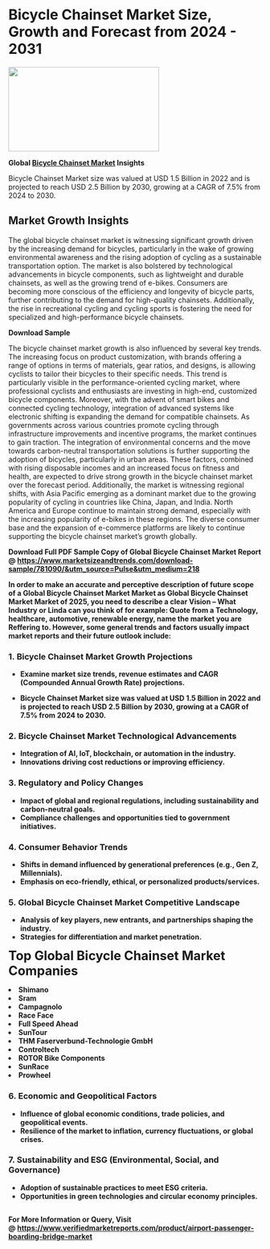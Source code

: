 <H1>Bicycle Chainset Market Size, Growth and Forecast from 2024 - 2031</H1><img class="aligncenter size-medium wp-image-584254" src="https://thirdeyenews.in/wp-content/uploads/2024/09/Global-Market-Research-300x168.jpeg" alt="" width="300" height="168" /><p><strong>Global&nbsp;<a href="https://www.marketsizeandtrends.com/download-sample/781090/&amp;utm_source=Pulse&amp;utm_medium=218">Bicycle Chainset Market</a> Insights</strong></p><p>Bicycle Chainset Market size was valued at USD 1.5 Billion in 2022 and is projected to reach USD 2.5 Billion by 2030, growing at a CAGR of 7.5% from 2024 to 2030.</p><p><h2>Market Growth Insights</h2> <p>The global bicycle chainset market is witnessing significant growth driven by the increasing demand for bicycles, particularly in the wake of growing environmental awareness and the rising adoption of cycling as a sustainable transportation option. The market is also bolstered by technological advancements in bicycle components, such as lightweight and durable chainsets, as well as the growing trend of e-bikes. Consumers are becoming more conscious of the efficiency and longevity of bicycle parts, further contributing to the demand for high-quality chainsets. Additionally, the rise in recreational cycling and cycling sports is fostering the need for specialized and high-performance bicycle chainsets.</p> <p><strong>Download Sample</strong></p> <p>The bicycle chainset market growth is also influenced by several key trends. The increasing focus on product customization, with brands offering a range of options in terms of materials, gear ratios, and designs, is allowing cyclists to tailor their bicycles to their specific needs. This trend is particularly visible in the performance-oriented cycling market, where professional cyclists and enthusiasts are investing in high-end, customized bicycle components. Moreover, with the advent of smart bikes and connected cycling technology, integration of advanced systems like electronic shifting is expanding the demand for compatible chainsets. As governments across various countries promote cycling through infrastructure improvements and incentive programs, the market continues to gain traction. The integration of environmental concerns and the move towards carbon-neutral transportation solutions is further supporting the adoption of bicycles, particularly in urban areas. These factors, combined with rising disposable incomes and an increased focus on fitness and health, are expected to drive strong growth in the bicycle chainset market over the forecast period. Additionally, the market is witnessing regional shifts, with Asia Pacific emerging as a dominant market due to the growing popularity of cycling in countries like China, Japan, and India. North America and Europe continue to maintain strong demand, especially with the increasing popularity of e-bikes in these regions. The diverse consumer base and the expansion of e-commerce platforms are likely to continue supporting the bicycle chainset market’s growth globally.</p> <p><strong></p><p><span class=""><strong>Download Full PDF Sample Copy of Global Bicycle Chainset Market Report</strong> @ <a href="https://www.marketsizeandtrends.com/download-sample/781090/&amp;utm_source=Pulse&amp;utm_medium=218" target="_blank">https://www.marketsizeandtrends.com/download-sample/781090/&amp;utm_source=Pulse&amp;utm_medium=218</a></span></p><p>In order to make an accurate and perceptive description of future scope of a Global&nbsp;Bicycle Chainset Market Market as Global&nbsp;Bicycle Chainset Market Market of 2025, you need to describe a clear Vision &ndash; What Industry or Linda can you think of for example: Quote from a Technology, healthcare, automotive, renewable energy, name the market you are Reffering to. However, some general trends and factors usually impact market reports and their future outlook include:</p><h3>1.&nbsp;<strong>Bicycle Chainset Market Growth Projections</strong></h3><ul><li>Examine market size trends, revenue estimates and CAGR (Compounded Annual Growth Rate) projections.</li><li><p>Bicycle Chainset Market size was valued at USD 1.5 Billion in 2022 and is projected to reach USD 2.5 Billion by 2030, growing at a CAGR of 7.5% from 2024 to 2030.</p></li></ul><h3>2.&nbsp;<strong>Bicycle Chainset Market Technological Advancements</strong></h3><ul><li>Integration of AI, IoT, blockchain, or automation in the industry.</li><li>Innovations driving cost reductions or improving efficiency.</li></ul><h3>3.&nbsp;<strong>Regulatory and Policy Changes</strong></h3><ul><li>Impact of global and regional regulations, including sustainability and carbon-neutral goals.</li><li>Compliance challenges and opportunities tied to government initiatives.</li></ul><h3>4.&nbsp;<strong>Consumer Behavior Trends</strong></h3><ul><li>Shifts in demand influenced by generational preferences (e.g., Gen Z, Millennials).</li><li>Emphasis on eco-friendly, ethical, or personalized products/services.</li></ul><h3>5.&nbsp;<strong>Global Bicycle Chainset Market Competitive Landscape</strong></h3><ul><li>Analysis of key players, new entrants, and partnerships shaping the industry.</li><li>Strategies for differentiation and market penetration.</li></ul><p data-pm-slice="1 1 []"><span style="color: inherit; font-family: inherit; font-size: 25px;">Top Global Bicycle Chainset Market Companies</span></p><div class="" data-test-id=""><p><li>Shimano</li><li> Sram</li><li> Campagnolo</li><li> Race Face</li><li> Full Speed Ahead</li><li> SunTour</li><li> THM Faserverbund-Technologie GmbH</li><li> Controltech</li><li> ROTOR Bike Components</li><li> SunRace</li><li> Prowheel</li></p></div><h3>6.&nbsp;<strong>Economic and Geopolitical Factors</strong></h3><ul><li>Influence of global economic conditions, trade policies, and geopolitical events.</li><li>Resilience of the market to inflation, currency fluctuations, or global crises.</li></ul><h3>7.&nbsp;<strong>Sustainability and ESG (Environmental, Social, and Governance)</strong></h3><ul><li>Adoption of sustainable practices to meet ESG criteria.</li><li>Opportunities in green technologies and circular economy principles.</li></ul><h2><strong style="font-size: 14px;">For More Information or Query, Visit @&nbsp;</strong><a style="background-color: #ffffff; font-size: 14px;" href="https://www.marketsizeandtrends.com/report/bicycle-chainset-market/" target="_blank">https://www.verifiedmarketreports.com/product/airport-passenger-boarding-bridge-market</a></h2>
